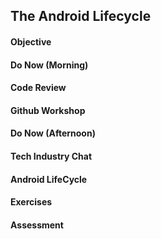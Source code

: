 ## The Android Lifecycle

#### Objective

#### Do Now (Morning)

#### Code Review

#### Github Workshop

#### Do Now (Afternoon)

#### Tech Industry Chat

#### Android LifeCycle

#### Exercises

#### Assessment
